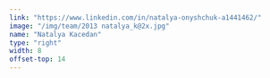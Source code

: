 ```yaml
---
link: "https://www.linkedin.com/in/natalya-onyshchuk-a1441462/"
image: "/img/team/2013 natalya_k@2x.jpg"
name: "Natalya Kacedan"
type: "right"
width: 8
offset-top: 14
---
```

